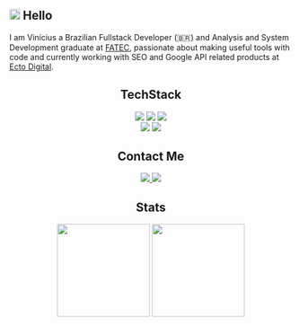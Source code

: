 ## <span width="19px"><img src="https://github.com/TheDudeThatCode/TheDudeThatCode/blob/master/Assets/Hi.gif" width="19px"></span> Hello

I am Vinícius a Brazilian Fullstack Developer (🇧🇷) and Analysis and System Development graduate at [FATEC](https://fatecrl.edu.br/), passionate about making useful tools with code and currently working with SEO and Google API related products at [Ecto Digital](https://github.com/ecto-digital).

## <div align="center">TechStack</div>
<div align="center">
  <img src="https://img.shields.io/badge/Node-0DD62E?style=for-the-badge&logo=Node.js&logoColor=white">
  <img src="https://img.shields.io/badge/React-32363E?style=for-the-badge&logo=react&logoColor=61DAFB">
  <img src="https://img.shields.io/badge/TypeScript-1962E0?style=for-the-badge&logo=typescript&logoColor=white">
</div>

<div align="center">
  <img src="https://img.shields.io/badge/Bash-232C34?style=for-the-badge&logo=GNUBash&logoColor=white">
  <img src="https://img.shields.io/badge/PostgreSQL-00758F?style=for-the-badge&logo=postgresql&logoColor=white">
</div>

## <div align="center">Contact Me</div>
<div align="center">
  <a href="https://www.linkedin.com/in/-vinicius-godoy/" target="_blank" rel="noopener noreferrer">
    <img src="https://img.shields.io/badge/LinkedIn-0e76a8?style=for-the-badge&logo=linkedin&logoColor=white">
  </a>

  <a href="mailto:v.godoyrodrigues@gmail.com" target="_blank" rel="noopener noreferrer">
    <img src="https://img.shields.io/badge/Gmail-EA4335?style=for-the-badge&logo=gmail&logoColor=white">
  </a>
<div align="center">

## Stats
<div align="center">
  <img height="165em" src="https://github-readme-stats.vercel.app/api?username=vinicius-godoy&theme=dracula&show_icons=true" />
  <img height="165em" src="https://github-readme-stats.vercel.app/api/top-langs/?username=vinicius-godoy&hide=html&theme=dracula&layout=compact&show_icons=true" />
</div>

